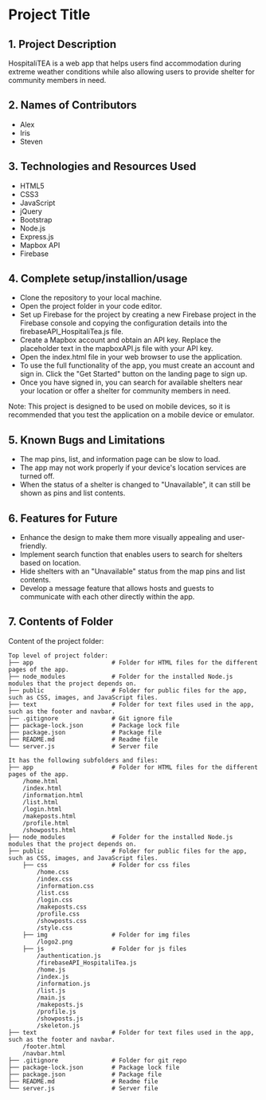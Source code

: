 # Project Title

## 1. Project Description

HospitaliTEA is a web app that helps users find accommodation during extreme weather conditions while also allowing users to provide shelter for community members in need.

## 2. Names of Contributors

- Alex
- Iris
- Steven

## 3. Technologies and Resources Used

- HTML5
- CSS3
- JavaScript
- jQuery
- Bootstrap
- Node.js
- Express.js
- Mapbox API 
- Firebase  

## 4. Complete setup/installion/usage

- Clone the repository to your local machine.
- Open the project folder in your code editor.
- Set up Firebase for the project by creating a new Firebase project in the Firebase console and copying the configuration details into the firebaseAPI_HospitaliTea.js file.
- Create a Mapbox account and obtain an API key. Replace the placeholder text in the mapboxAPI.js file with your API key.
- Open the index.html file in your web browser to use the application.
- To use the full functionality of the app, you must create an account and sign in. Click the "Get Started" button on the landing page to sign up.
- Once you have signed in, you can search for available shelters near your location or offer a shelter for community members in need.

Note: This project is designed to be used on mobile devices, so it is recommended that you test the application on a mobile device or emulator.

## 5. Known Bugs and Limitations

- The map pins, list, and information page can be slow to load.
- The app may not work properly if your device's location services are turned off.
- When the status of a shelter is changed to "Unavailable", it can still be shown as pins and list contents.

## 6. Features for Future

- Enhance the design to make them more visually appealing and user-friendly.
- Implement search function that enables users to search for shelters based on location.
- Hide shelters with an "Unavailable" status from the map pins and list contents.
- Develop a message feature that allows hosts and guests to communicate with each other directly within the app.

## 7. Contents of Folder

Content of the project folder:

```
Top level of project folder:
├── app                      # Folder for HTML files for the different pages of the app.
├── node_modules             # Folder for the installed Node.js modules that the project depends on.
├── public                   # Folder for public files for the app, such as CSS, images, and JavaScript files.
├── text                     # Folder for text files used in the app, such as the footer and navbar.
├── .gitignore               # Git ignore file
├── package-lock.json        # Package lock file
├── package.json             # Package file
├── README.md                # Readme file
└── server.js                # Server file

It has the following subfolders and files:
├── app                      # Folder for HTML files for the different pages of the app.
    /home.html
    /index.html
    /information.html
    /list.html
    /login.html
    /makeposts.html
    /profile.html
    /showposts.html
├── node_modules             # Folder for the installed Node.js modules that the project depends on.
├── public                   # Folder for public files for the app, such as CSS, images, and JavaScript files.
    ├── css                  # Folder for css files
        /home.css
        /index.css
        /information.css
        /list.css
        /login.css
        /makeposts.css
        /profile.css
        /showposts.css
        /style.css
    ├── img                  # Folder for img files
        /logo2.png
    ├── js                   # Folder for js files
        /authentication.js
        /firebaseAPI_HospitaliTea.js
        /home.js
        /index.js
        /information.js
        /list.js
        /main.js
        /makeposts.js
        /profile.js
        /showposts.js
        /skeleton.js
├── text                     # Folder for text files used in the app, such as the footer and navbar.
    /footer.html
    /navbar.html
├── .gitignore               # Folder for git repo
├── package-lock.json        # Package lock file
├── package.json             # Package file
├── README.md                # Readme file
└── server.js                # Server file

```
